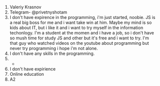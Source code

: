 1. Valeriy Krasnov
2. Telegram- @privetnyshotam
3. I don't have expirence in the programming, i'm just started, noobie. 
JS is a real big boss for me and i want take win at him.
Maybe my mind is so kids about IT, but i like it and i want to try myself in the information techonlogy.
I'm a student at the momen and i have a job, so i don't have so mush time for study JS and other but it's free and i want to try. 
I'm that guy who watched videos on the youtube about programming but never try programming i hope i'm not alone.
4. I don't have any skills in the programming.
5. - 
6. I don't have expirience
7. Online education
8. A2
